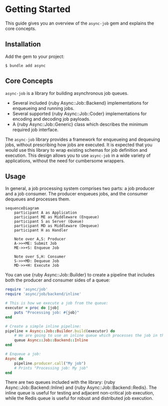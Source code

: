 # Getting Started

This guide gives you an overview of the `async-job` gem and explains the core concepts.

## Installation

Add the gem to your project:

``` shell
$ bundle add async
```

## Core Concepts

`async-job` is a library for building asynchronous job queues.

- Several included {ruby Async::Job::Backend} implementations for enqueueing and running jobs.
- Several supported {ruby Async::Job::Coder} implementations for encoding and decoding job payloads.
- A {ruby Async::Job::Generic} class which describes the minimum required job interface.

The `async-job` library provides a framework for enqueueing and dequeuing jobs, without prescribing how jobs are executed. It is expected that you would use this library to wrap existing schemas for job definition and execution. This design allows you to use `async-job` in a wide variety of applications, without the need for cumbersome wrappers.

## Usage

In general, a job processing system comprises two parts: a job producer and a job consumer. The producer enqueues jobs, and the consumer dequeues and processes them.

```mermaid
sequenceDiagram
	participant A as Application
	participant ME as Middleware (Enqueue)
	participant S as Server (Queue)
	participant MD as Middleware (Dequeue)
	participant H as Handler 

	Note over A,S: Producer
	A->>+ME: Submit Job
	ME->>+S: Enqueue Job

	Note over S,H: Consumer
	S->>+MD: Dequeue Job
	MD->>+H: Execute Job
```

You can use {ruby Async::Job::Builder} to create a pipeline that includes both the producer and consumer sides of a queue:

```ruby
require 'async/job'
require 'async/job/backend/inline'

# This is how we execute a job from the queue:
executor = proc do |job|
	puts "Processing job: #{job}"
end

# Create a simple inline pipeline:
pipeline = Async::Job::Builder.build(executor) do
	# We are going to use an inline queue which processes the job in the background using Async{}:
	queue Async::Job::Backend::Inline
end

# Enqueue a job:
Async do
	pipeline.producer.call("My job")
	# Prints "Processing job: My job"
end
```

There are two queues included with the library: {ruby Async::Job::Backend::Inline} and {ruby Async::Job::Backend::Redis}. The inline queue is useful for testing and adjacent non-critical job execution, while the Redis queue is useful for robust and distributed job execution.
